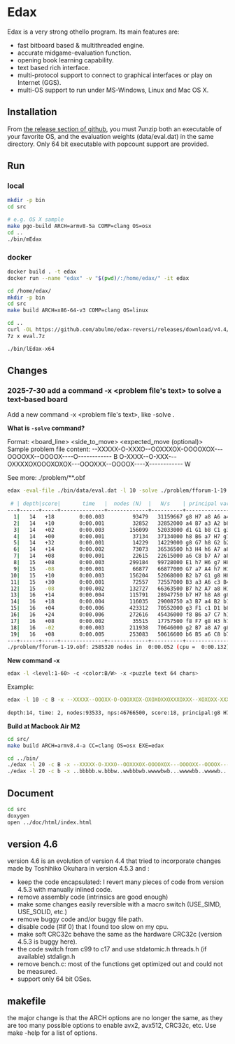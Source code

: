 # Edax

Edax is a very strong othello program. Its main features are:
- fast bitboard based & multithreaded engine.
- accurate midgame-evaluation function.
- opening book learning capability.
- text based rich interface.
- multi-protocol support to connect to graphical interfaces or play on Internet (GGS).
- multi-OS support to run under MS-Windows, Linux and Mac OS X.

## Installation
From [the release section of github](https://github.com/abulmo/edax-reversi/releases), you must 7unzip both an executable of your favorite OS, and the evaluation weights (data/eval.dat) in the same directory.
Only 64 bit executable with popcount support are provided.

## Run

### local

```sh
mkdir -p bin
cd src

# e.g. OS X sample
make pgo-build ARCH=armv8-5a COMP=clang OS=osx
cd ..
./bin/mEdax
```

### docker

```sh
docker build . -t edax
docker run --name "edax" -v "$(pwd)/:/home/edax/" -it edax

cd /home/edax/
mkdir -p bin
cd src
make build ARCH=x86-64-v3 COMP=clang OS=linux

cd ..
curl -OL https://github.com/abulmo/edax-reversi/releases/download/v4.4/eval.7z # e.g. use v4.4 eval.dat
7z x eval.7z

./bin/lEdax-x64
```

## Changes

### 2025-7-30 add a command -x <problem file's text> to solve a text-based board

Add a new command -x <problem file's text>, like -solve <problem file>. 

**What is `-solve` command?**

Format: <board_line> <side_to_move> <expected_move (optional)>  
Sample problem file content:
--XXXXX-O-XXXO--OOXXXOX-OOOOXOX---OOOOXX--OOOOX----O------------ B
O-XXXX--O-XXX---OXXXXOXOOOXOXOX---OOOXXX--OOOOX----X------------ W

See more: ./problem/**.obf

```bash
edax -eval-file ./bin/data/eval.dat -l 10 -solve ./problem/fforum-1-19.obf
                                                                             
 # | depth|score|       time   |  nodes (N)  |   N/s    | principal variation
---+------+-----+--------------+-------------+----------+---------------------
  1|   14   +18        0:00.003         93479   31159667 g8 H7 a8 A6 a4 A7 b6
  2|   14   +10        0:00.001         32852   32852000 a4 B7 a3 A2 b8 A7 g7
  3|   14   +02        0:00.003        156099   52033000 d1 G1 b8 C1 g3 A8 g2
  4|   14   +00        0:00.001         37134   37134000 h8 B6 a7 H7 g7 A5 b7
  5|   14   +32        0:00.001         14229   14229000 g8 G7 h8 G2 b2 A2 a1
  6|   14   +14        0:00.002         73073   36536500 h3 H4 h6 A7 a8 H7 h8
  7|   14   +08        0:00.001         22615   22615000 a6 C8 b7 A7 a8 B8 h8
  8|   15   +08        0:00.003        299184   99728000 E1 h7 H6 g7 H8 g8 H2
  9|   15   -08        0:00.001         66877   66877000 G7 a7 A4 h7 H1 g1 H8
 10|   15   +10        0:00.003        156204   52068000 B2 b7 G1 g8 H8 g7 H7
 11|   15   +30        0:00.001         72557   72557000 B3 a3 A6 c3 B4 pa A2
 12|   15   -08        0:00.002        132727   66363500 B7 h2 A7 a8 H1 g1 B2
 13|   16   +14        0:00.004        115791   28947750 b7 H7 h8 A8 g8 G2 a7
 14|   16   +18        0:00.004        116035   29008750 a3 B7 a4 B2 b1 G2 a1
 15|   16   +04        0:00.006        423312   70552000 g3 F1 c1 D1 b8 A8 g1
 16|   16   +24        0:00.006        272616   45436000 f8 B6 a7 C7 h1 G7 h7
 17|   16   +08        0:00.002         35515   17757500 f8 F7 g8 H3 h7 B7 b2
 18|   16   -02        0:00.003        211938   70646000 g2 B7 a8 A7 g8 H1 f1
 19|   16   +08        0:00.005        253083   50616600 b6 B5 a6 C8 b7 A7 a8
---+------+-----+--------------+-------------+----------+---------------------
./problem/fforum-1-19.obf: 2585320 nodes in  0:00.052 (cpu =  0:00.132) (49717692 nodes/s).  

```

**New command -x**

```bash
edax -l <level:1-60> -c <color:B/W> -x <puzzle text 64 chars> 
```

Example:

```bash
edax -l 10 -c B -x --XXXXX--OOOXX-O-OOOXXOX-OXOXOXXOXXXOXXX--XOXOXX-XXXOOO--OOOOO--
                                                  
depth:14, time: 2, nodes:93533, nps:46766500, score:18, principal:g8 H7 a8 A6 a4 A7 b6 A2 h8 A3 h1 G2 a1 B1
```

**Build at Macbook Air M2**

```bash
cd src/
make build ARCH=armv8.4-a CC=clang OS=osx EXE=edax

cd ../bin/
./edax -l 20 -c B -x --XXXXX-O-XXXO--OOXXXOX-OOOOXOX---OOOOXX--OOOOX----O------------
./edax -l 20 -c b -x ..bbbbb.w.bbbw..wwbbbwb.wwwwbwb...wwwwbb..wwwwb....w............

```

## Document

```sh
cd src
doxygen
open ../doc/html/index.html
```

## version 4.6
version 4.6 is an evolution of version 4.4 that tried to incorporate changes made by Toshihiko Okuhara in version 4.5.3 and :
 - keep the code encapsulated: I revert many pieces of code from version 4.5.3 with manually inlined code.
 - remove assembly code (intrinsics are good enough)
 - make some changes easily reversible with a macro switch (USE_SIMD, USE_SOLID, etc.)
 - remove buggy code and/or buggy file path.
 - disable code (#if 0) that I found too slow on my cpu.
 - make soft CRC32c behave the same as the hardware CRC32c (version 4.5.3 is buggy here).
 - the code switch from c99 to c17 and use stdatomic.h threads.h (if available) stdalign.h
 - remove bench.c: most of the functions get optimized out and could not be measured.
 - support only 64 bit OSes. 

## makefile
the major change is that the ARCH options are no longer the same, as they are too many possible options to enable avx2, avx512, CRC32c, etc.
Use make -help for a list of options. 


